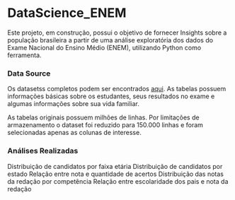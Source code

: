 # DataScience_ENEM
Este projeto, em construção, possui o objetivo de fornecer Insights sobre a população brasileira a partir de uma análise exploratória dos dados do Exame Nacional do Ensino Médio (ENEM), utilizando Python como ferramenta.

### Data Source
Os datasetss completos podem ser encontrados [aqui](https://www.gov.br/inep/pt-br/acesso-a-informacao/dados-abertos/microdados/enem). As tabelas possuem informações básicas sobre os estudantes, seus resultados no exame e algumas informações sobre sua vida familiar.

As tabelas originais possuem milhões de linhas. Por limitações de armazenamento o dataset foi reduzido para 150.000 linhas e foram selecionadas apenas as colunas de interesse.

### Análises Realizadas
Distribuição de candidatos por faixa etária
Distribuição de candidatos por estado
Relação entre nota e quantidade de acertos
Distribuição das notas da redação por competência
Relação entre escolaridade dos pais e nota da redação


